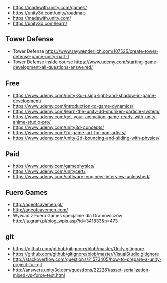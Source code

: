 - https://madewith.unity.com/games/
- https://unity3d.com/unity/roadmap
- https://madewith.unity.com/
- https://unity3d.com/learn/

## Tower Defense

- Tower Defense https://www.raywenderlich.com/107525/create-tower-defense-game-unity-part-1
- Tower Defense inside course https://www.udemy.com/starting-game-development-all-questions-answered/

## Free

- https://www.udemy.com/unity-3d-using-light-and-shadow-in-game-development/
- https://www.udemy.com/introduction-to-game-dynamics/
- https://www.udemy.com/learn-the-unity-3d-shuriken-particle-system/
- https://www.udemy.com/get-your-animation-game-ready-with-unity-anime-studio-pro/
- https://www.udemy.com/unity3d-concepts/
- https://www.udemy.com/2d-game-art-for-non-artists/
- https://www.udemy.com/unity-2d-bouncing-and-sliding-with-physics/

## Paid

- https://www.udemy.com/gamephysics/
- https://www.udemy.com/unitycert/
- https://www.udemy.com/software-engineer-interview-unleashed/

## Fuero Games

- http://ageofcavemen.pl/
- http://ageofcavemen.com/
- Wywiad z Fuero Games specjalnie dla Gramowiczów http://ja.gram.pl/blog_wpis.asp?id=341833&n=473

## git

- https://github.com/github/gitignore/blob/master/Unity.gitignore
- https://github.com/github/gitignore/blob/master/VisualStudio.gitignore
- http://stackoverflow.com/questions/21573405/how-to-prepare-a-unity-project-for-git
- http://answers.unity3d.com/questions/222281/asset-serialization-mixed-vs-force-text.html
